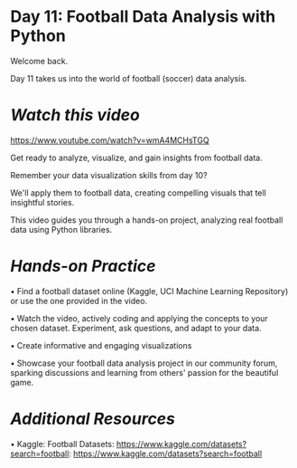 # **Day 11:  Football Data Analysis with Python**

Welcome back.

Day 11 takes us into the world of football (soccer) data analysis.

# *Watch this video*

https://www.youtube.com/watch?v=wmA4MCHsTGQ  

Get ready to analyze, visualize, and gain insights from football data.

Remember your data visualization skills from day 10? 

We'll apply them to football data, creating compelling visuals that tell insightful stories. 

This video guides you through a hands-on project, analyzing real football data using Python libraries.

# *Hands-on Practice*
•	Find a football dataset online (Kaggle, UCI Machine Learning Repository) or use the one provided in the video.

•	Watch the video, actively coding and applying the concepts to your chosen dataset. Experiment, ask questions, and adapt to your data.

•	Create informative and engaging visualizations 

•	Showcase your football data analysis project in our community forum, sparking discussions and learning from others' passion for the beautiful game.

# *Additional Resources*
•	Kaggle: Football Datasets: https://www.kaggle.com/datasets?search=football: https://www.kaggle.com/datasets?search=football

